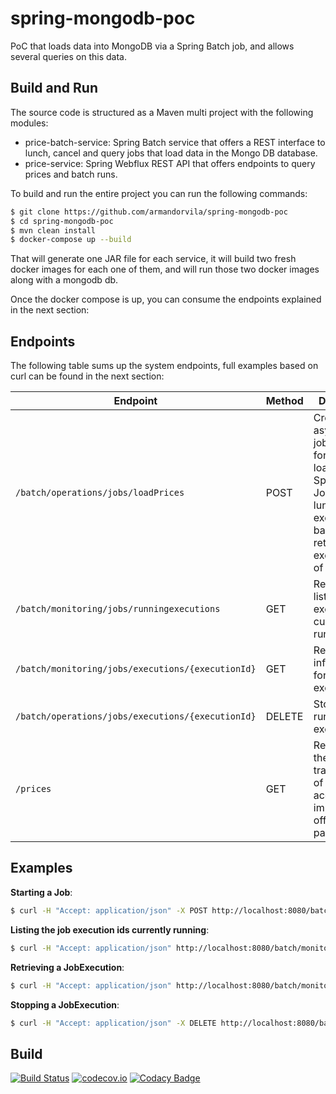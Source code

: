 # spring-mongodb-poc

PoC that loads data into MongoDB via a Spring Batch job, and allows several queries on this data.

## Build and Run

The source code is structured as a Maven multi project with the following modules:

- price-batch-service: Spring Batch service that offers a REST interface to lunch, cancel and query jobs that load data in the Mongo DB database.
- price-service: Spring Webflux REST API that offers endpoints to query prices and batch runs.

To build and run the entire project you can run the following commands:

```bash
$ git clone https://github.com/armandorvila/spring-mongodb-poc
$ cd spring-mongodb-poc
$ mvn clean install
$ docker-compose up --build
```

That will generate one JAR file for each service, it will build two fresh docker images for each one of them, and will run those two docker images along with a mongodb db.

Once the docker compose is up, you can consume the endpoints explained in the next section:

## Endpoints

The following table sums up the system endpoints, full examples based on curl can be found in the next section:

| Endpoint                                          | Method | Description                                                                                                                                                      |
| ------------------------------------------------- | ------ | ---------------------------------------------------------------------------------------------------------------------------------------------------------------- |
| `/batch/operations/jobs/loadPrices`               | POST   | Creates an asynchronous job execution for the loadPrices Spring Batch Job. Each will lunch a new execution, in background returning the execution id of the job. |
| `/batch/monitoring/jobs/runningexecutions`        | GET    | Retrieves the list of job executions currently running.                                                                                                          |
| `/batch/monitoring/jobs/executions/{executionId}` | GET    | Retrieves the information for a given execution ID.                                                                                                              |
| `/batch/operations/jobs/executions/{executionId}` | DELETE | Stops a running execution.                                                                                                                                       |
| `/prices`                                         | GET    | Retrieves all the transactions of an account, it implements offset/size pagination                                                                               |

## Examples

**Starting a Job**:

```bash
$ curl -H "Accept: application/json" -X POST http://localhost:8080/batch/operations/jobs/loadPrices -d "jobParameters=dataFile=sample-data-2.csv"
```

**Listing the job execution ids currently running**:

```bash
$ curl -H "Accept: application/json" http://localhost:8080/batch/monitoring/jobs/runningexecutions
```

**Retrieving a JobExecution**:

```bash
$ curl -H "Accept: application/json" http://localhost:8080/batch/monitoring/jobs/executions/{executionId}
```

**Stopping a JobExecution**:

```bash
$ curl -H "Accept: application/json" -X DELETE http://localhost:8080/batch/operations/jobs/executions/{executionId}
```

## Build

[![Build Status](https://secure.travis-ci.org/armandorvila/spring-mongodb-poc.png)](http://travis-ci.org/armandorvila/spring-mongodb-poc) [![codecov.io](https://codecov.io/github/armandorvila/spring-mongodb-poc/coverage.svg)](https://codecov.io/github/armandorvila/spring-mongodb-poc) [![Codacy Badge](https://api.codacy.com/project/badge/Grade/62c434b415f444e48bbed29f83b57a1f)](https://www.codacy.com/app/armandorvila/spring-mongodb-poc?utm_source=github.com&utm_medium=referral&utm_content=armandorvila/spring-mongodb-poc&utm_campaign=Badge_Grade)
